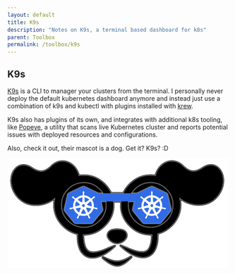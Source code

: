 ```yaml
---
layout: default
title: K9s
description: "Notes on K9s, a terminal based dashboard for k8s"
parent: Toolbox
permalink: /toolbox/k9s
---
```


## K9s
[K9s](https://k9scli.io/) is a CLI to manager your clusters from the terminal. I personally never deploy the default kubernetes dashboard anymore and instead just use a combination of k9s and kubectl with plugins installed with [krew](https://krew.sigs.k8s.io/).

K9s also has plugins of its own, and integrates with additional k8s tooling, like [Popeye](https://popeyecli.io/), a utility that scans live Kubernetes cluster and reports potential issues with deployed resources and configurations.

Also, check it out, their mascot is a dog. Get it? K9s? :D

<img src="https://raw.githubusercontent.com/derailed/k9s/master/assets/k9s.png" width="500">
